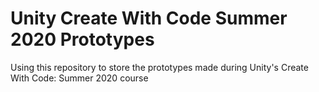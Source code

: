 # Unity Create With Code Summer 2020 Prototypes

Using this repository to store the prototypes made during Unity's Create With Code: Summer 2020 course

